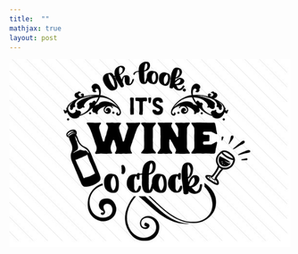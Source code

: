 ```yaml
---
title:  ""
mathjax: true
layout: post
---
```


![this is an imagine](Oh-look-its-wine-o-clock-1.jpg)
